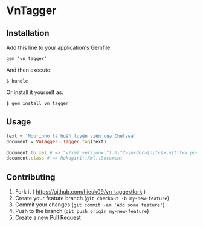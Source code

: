 # VnTagger

## Installation

Add this line to your application's Gemfile:

    gem 'vn_tagger'

And then execute:

    $ bundle

Or install it yourself as:

    $ gem install vn_tagger

## Usage

```ruby
text = 'Mourinho là huấn luyện viên của Chelsea'
document = VnTagger::Tagger.tag(text)

document.to_xml # => "<?xml version=\"1.0\"?>\n<doc>\n\t<s>\n\t\t<w pos=\"Np\">Mourinho</w>\n\t\t<w pos=\"V\">l&#xE0;</w>\n\t\t<w pos=\"N\">hu&#x1EA5;n luy&#x1EC7;n vi&#xEA;n</w>\n\t\t<w pos=\"E\">c&#x1EE7;a</w>\n\t\t<w pos=\"Np\">Chelsea</w>\n\t\t<w pos=\".\">.</w>\n\t</s>\n</doc>\n"
document.class # => Nokogiri::Xml::Document
```


## Contributing

1. Fork it ( https://github.com/hieuk09/vn_tagger/fork )
2. Create your feature branch (`git checkout -b my-new-feature`)
3. Commit your changes (`git commit -am 'Add some feature'`)
4. Push to the branch (`git push origin my-new-feature`)
5. Create a new Pull Request
